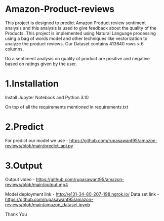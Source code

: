 # Amazon-Product-reviews

This project is designed to predict Amazon Product review sentiment analysis and this analysis is used to give feedback about the quality of the Products. This project is implemented using Natural Language processing using a bag of words model and other techniques like vectorization to analyze the product reviews.
  Our Dataset contains 413840 rows × 6 columns.
  
  Do a sentiment analysis on quality of product are positive and negative based on ratings given by the user.
  
 # 1.Installation
 
  Install Jupyter Notebook and Python 3.10
  
  On top of all the requirements mentioned in requirements.txt
  
 # 2.Predict 
 
 For predict our model we use - https://github.com/rupasawant95/amazon-reviews/blob/main/predict_api.py 
  
 # 3.Output
 
 Output video - https://github.com/rupasawant95/amazon-reviews/blob/main/output.mp4
 
 Model deployment link - http://e131-34-80-207-198.ngrok.io/
            Data set link - https://github.com/rupasawant95/amazon-reviews/blob/main/amazon_dataset.ipynb
 
 
Thank You 
